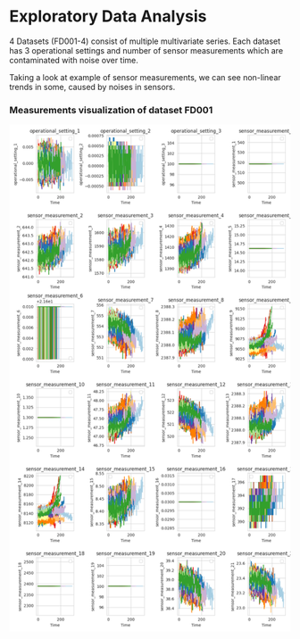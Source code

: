 # Exploratory Data Analysis
4 Datasets (FD001-4) consist of multiple multivariate series. Each dataset has 3 operational settings and number of sensor measurements which are contaminated with noise over time.

Taking a look at example of sensor measurements, we can see non-linear trends in some, caused by noises in sensors.

### Measurements visualization of dataset FD001
[<img src="../app/assets/eda.png"/>](app/assets/eda.png) 
